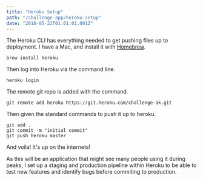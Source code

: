 ```yaml
---
title: "Heroku Setup"
path: "/challenge-app/heroku-setup"
date: "2018-05-22T01:01:01.001Z"
---
```


The Heroku CLI has everything needed to get pushing files up to deployment. I have a Mac, and install it with [Homebrew](https://brew.sh/).

`brew install heroku`

Then log into Heroku via the command line.

`heroku login`

The remote git repo is added with the command.

`git remote add heroku https://git.heroku.com/challenge-ak.git`

Then given the standard commands to push it up to heroku.

```
git add .
git commit -m "initial commit"
git push heroku master
```

And voila! It's up on the internets!

As this will be an application that might see many people using it during peaks, I set up a staging and production pipeline within Heroku to be able to test new features and identify bugs before commiting to production.